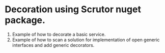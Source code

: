 # Decoration using Scrutor nuget package.

1. Example of how to decorate a basic service.
2. Example of how to scan a solution for implementation of open generic interfaces and add generic decorators.
